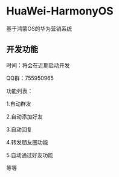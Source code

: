 # HuaWei-HarmonyOS
基于鸿蒙OS的华为营销系统

## 开发功能

时间：将会在近期启动开发

QQ群：755950965

功能列表：

1.自动群发

2.自动添加好友

3.自动回复

4.转发朋友圈功能

5.自动通过好友功能

等等
